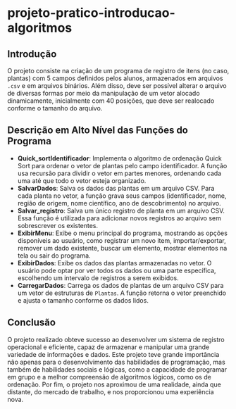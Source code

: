 # projeto-pratico-introducao-algoritmos

## Introdução

O projeto consiste na criação de um programa de registro de itens (no caso, plantas) com 5 campos definidos pelos alunos, armazenados em arquivos `.csv` e em arquivos binários. Além disso, deve ser possível alterar o arquivo de diversas formas por meio da manipulação de um vetor alocado dinamicamente, inicialmente com 40 posições, que deve ser realocado conforme o tamanho do arquivo.

## Descrição em Alto Nível das Funções do Programa

- **Quick_sortIdentificador**: Implementa o algoritmo de ordenação Quick Sort para ordenar o vetor de plantas pelo campo identificador. A função usa recursão para dividir o vetor em partes menores, ordenando cada uma até que todo o vetor esteja organizado.
- **SalvarDados**: Salva os dados das plantas em um arquivo CSV. Para cada planta no vetor, a função grava seus campos (identificador, nome, região de origem, nome científico, ano de descobrimento) no arquivo.
- **Salvar_registro**: Salva um único registro de planta em um arquivo CSV. Essa função é utilizada para adicionar novos registros ao arquivo sem sobrescrever os existentes.
- **ExibirMenu**: Exibe o menu principal do programa, mostrando as opções disponíveis ao usuário, como registrar um novo item, importar/exportar, remover um dado existente, buscar um elemento, mostrar elementos na tela ou sair do programa.
- **ExibirDados**: Exibe os dados das plantas armazenadas no vetor. O usuário pode optar por ver todos os dados ou uma parte específica, escolhendo um intervalo de registros a serem exibidos.
- **CarregarDados**: Carrega os dados de plantas de um arquivo CSV para um vetor de estruturas de `Plantas`. A função retorna o vetor preenchido e ajusta o tamanho conforme os dados lidos.


## Conclusão

O projeto realizado obteve sucesso ao desenvolver um sistema de registro operacional e
eficiente, capaz de armazenar e manipular uma grande variedade de informações e dados. Este
projeto teve grande importância não apenas para o desenvolvimento das habilidades de
programação, mas também de habilidades sociais e lógicas, como a capacidade de programar
em grupo e a melhor compreensão de algoritmos lógicos, como os de ordenação. Por fim, o
projeto nos aproximou de uma realidade, ainda que distante, do mercado de trabalho, e nos
proporcionou uma experiência nova.

